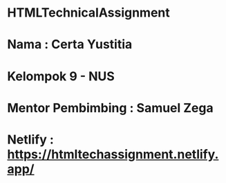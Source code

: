 # HTMLTechnicalAssignment

# Nama : Certa Yustitia

# Kelompok 9 - NUS

# Mentor Pembimbing : Samuel Zega

# Netlify : https://htmltechassignment.netlify.app/ 
